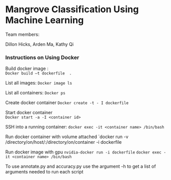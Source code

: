# Mangrove Classification Using Machine Learning 

Team members:

Dillon Hicks, Arden Ma, Kathy Qi

### Instructions on Using Docker 

Build docker image :  
`Docker build –t dockerfile  .`   

List all images: 
`Docker image ls` 

List all containers: 
`Docker ps`

Create docker container 
`Docker create -t - I dockerfile`

Start docker container  
`Docker start -a -I <container id>`

SSH into a running container:
`docker exec -it <container name> /bin/bash`

Run docker container with volume attached
`docker run -v /directory/on/host/:/directory/on/container -i dockerfile
 
Run docker image with gpu
`nvidia-docker run -i dockerfile`
`docker exec -it <container name> /bin/bash`

To use annotate.py and accuracy.py use the argument -h to get a list of arguments needed to run each script

